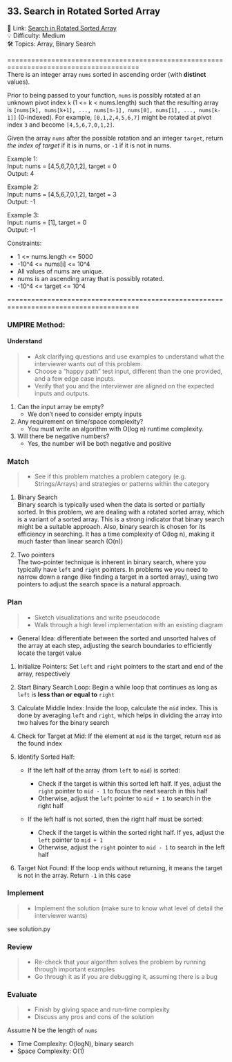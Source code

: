 ## 33. Search in Rotated Sorted Array
🔗  Link: [Search in Rotated Sorted Array](https://leetcode.com/problems/search-in-rotated-sorted-array/description/)<br>
💡 Difficulty: Medium<br>
🛠️ Topics: Array, Binary Search<br>

=======================================================================================<br>
There is an integer array `nums` sorted in ascending order (with **distinct** values).

Prior to being passed to your function, `nums` is possibly rotated at an unknown pivot index `k` (1 <= k < nums.length) such that the resulting array is `[nums[k], nums[k+1], ..., nums[n-1], nums[0], nums[1], ..., nums[k-1]]` (0-indexed). For example, `[0,1,2,4,5,6,7]` might be rotated at pivot index `3` and become `[4,5,6,7,0,1,2]`.

Given the array `nums` after the possible rotation and an integer `target`, return *the index of target* if it is in nums, or `-1` if it is not in nums.


Example 1:<br>
Input: nums = [4,5,6,7,0,1,2], target = 0<br>
Output: 4<br>

Example 2:<br>
Input: nums = [4,5,6,7,0,1,2], target = 3<br>
Output: -1<br>

Example 3:<br>
Input: nums = [1], target = 0<br>
Output: -1<br>


Constraints:<br>
- 1 <= nums.length <= 5000
- -10^4 <= nums[i] <= 10^4
- All values of nums are unique.
- nums is an ascending array that is possibly rotated.
- -10^4 <= target <= 10^4

=======================================================================================<br>
### UMPIRE Method:
#### Understand

> - Ask clarifying questions and use examples to understand what the interviewer wants out of this problem.
> - Choose a “happy path” test input, different than the one provided, and a few edge case inputs. 
> - Verify that you and the interviewer are aligned on the expected inputs and outputs.
1. Can the input array be empty? 
    - We don’t need to consider empty inputs
2. Any requirement on time/space complexity? 
    - You must write an algorithm with O(log n) runtime complexity.
3. Will there be negative numbers?
    - Yes, the number will be both negative and positive

### Match
> - See if this problem matches a problem category (e.g. Strings/Arrays) and strategies or patterns within the category

1. Binary Search<br>
Binary search is typically used when the data is sorted or partially sorted. In this problem, we are dealing with a rotated sorted array, which is a variant of a sorted array. This is a strong indicator that binary search might be a suitable approach. Also, binary search is chosen for its efficiency in searching. It has a time complexity of O(log n), making it much faster than linear search (O(n)) 

2. Two pointers <br>
The two-pointer technique is inherent in binary search, where you typically have `left` and `right` pointers. In problems we you need to narrow down a range (like finding a target in a sorted array), using two pointers to adjust the search space is a natural approach.


### Plan
> - Sketch visualizations and write pseudocode
> - Walk through a high level implementation with an existing diagram

- General Idea: differentiate between the sorted and unsorted halves of the array at each step, adjusting the search boundaries to efficiently locate the target value

1) Initialize Pointers: Set `left` and `right` pointers to the start and end of the array, respectively

2) Start Binary Search Loop: Begin a while loop that continues as long as `left` is **less than or equal to** `right`

3) Calculate Middle Index: Inside the loop, calculate the `mid` index. This is done by averaging `left` and `right`, which helps in dividing the array into two halves for the binary search

4) Check for Target at Mid: If the element at `mid` is the target, return `mid` as the found index

5) Identify Sorted Half:

    - If the left half of the array (from `left` to `mid`) is sorted:
        - Check if the target is within this sorted left half. If yes, adjust the `right` pointer to `mid - 1` to focus the next search in this half
        - Otherwise, adjust the `left` pointer to `mid + 1` to search in the right half

    - If the left half is not sorted, then the right half must be sorted:
        - Check if the target is within the sorted right half. If yes, adjust the `left` pointer to `mid + 1`
        - Otherwise, adjust the `right` pointer to `mid - 1` to search in the left half

6) Target Not Found: If the loop ends without returning, it means the target is not in the array. Return `-1` in this case


### Implement
> - Implement the solution (make sure to know what level of detail the interviewer wants)

see solution.py

### Review
> - Re-check that your algorithm solves the problem by running through important examples
> - Go through it as if you are debugging it, assuming there is a bug

### Evaluate
> - Finish by giving space and run-time complexity
> - Discuss any pros and cons of the solution

Assume N be the length of `nums`

- Time Complexity: O(logN), binary search
- Space Complexity: O(1)
